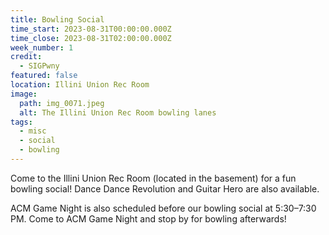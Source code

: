 ```yaml
---
title: Bowling Social
time_start: 2023-08-31T00:00:00.000Z
time_close: 2023-08-31T02:00:00.000Z
week_number: 1
credit:
  - SIGPwny
featured: false
location: Illini Union Rec Room
image:
  path: img_0071.jpeg
  alt: The Illini Union Rec Room bowling lanes
tags:
  - misc
  - social
  - bowling
---
```

Come to the Illini Union Rec Room (located in the basement) for a fun bowling social! Dance Dance Revolution and Guitar Hero are also available.

ACM Game Night is also scheduled before our bowling social at 5:30–7:30 PM. Come to ACM Game Night and stop by for bowling afterwards!